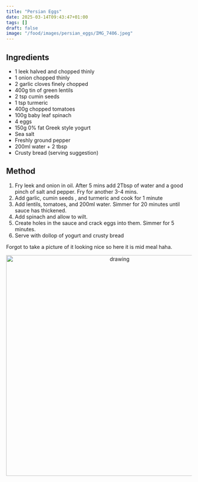 ```yaml
---
title: "Persian Eggs"
date: 2025-03-14T09:43:47+01:00
tags: []
draft: false
image: "/food/images/persian_eggs/IMG_7406.jpeg"
---
```


## Ingredients

* 1 leek halved and chopped thinly
* 1 onion chopped thinly
* 2 garlic cloves finely chopped
* 400g tin of green lentils
* 2 tsp cumin seeds
* 1 tsp turmeric
* 400g chopped tomatoes
* 100g baby leaf spinach
* 4 eggs
* 150g 0% fat Greek style yogurt
* Sea salt
* Freshly ground pepper
* 200ml water + 2 tbsp
* Crusty bread (serving suggestion)

## Method 

1. Fry leek and onion in oil. After 5 mins add 2Tbsp of water and a good pinch of salt and pepper. Fry for another 3-4 mins. 
2. Add garlic, cumin seeds , and turmeric and cook for 1 minute 
3. Add lentils, tomatoes, and 200ml water. Simmer for 20 minutes until sauce has thickened. 
4. Add spinach and allow to wilt. 
5. Create holes in the sauce and crack eggs into them. Simmer for 5 minutes.
6. Serve with dollop of yogurt and crusty bread 



Forgot to take a picture of it looking nice so here it is mid meal haha.

<p align="center"> 
<img src="/food/images/persian_eggs/IMG_7406.jpeg" alt="drawing" width="600"/>
</p>
